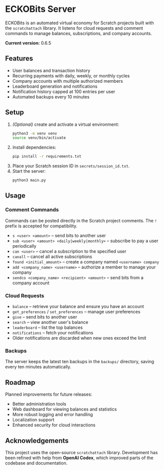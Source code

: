# ECKOBits Server

ECKOBits is an automated virtual economy for Scratch projects built with the `scratchattach` library. It listens for cloud requests and comment commands to manage balances, subscriptions, and company accounts.

**Current version:** 0.6.5

## Features

- User balances and transaction history
- Recurring payments with daily, weekly, or monthly cycles
- Company accounts with multiple authorized members
- Leaderboard generation and notifications
- Notification history capped at 100 entries per user
- Automated backups every 10 minutes

## Setup

1. *(Optional)* create and activate a virtual environment:
   ```bash
   python3 -m venv venv
   source venv/bin/activate
   ```
2. Install dependencies:
   ```bash
   pip install -r requirements.txt
   ```
3. Place your Scratch session ID in `secrets/session_id.txt`.
4. Start the server:
   ```bash
   python3 main.py
   ```

## Usage

### Comment Commands
Commands can be posted directly in the Scratch project comments. The `!` prefix is accepted for compatibility.

- `s <user> <amount>` – send bits to another user
- `sub <user> <amount> <daily|weekly|monthly>` – subscribe to pay a user periodically
- `can <user>` – cancel a subscription to the specified user
- `canall` – cancel all active subscriptions
- `found <initial_amount>` – create a company named `<username> company`
- `add <company_name> <username>` – authorize a member to manage your company
- `sendco <company_name> <recipient> <amount>` – send bits from a company account

### Cloud Requests

- `balance` – retrieve your balance and ensure you have an account
- `get_preferences` / `set_preferences` – manage user preferences
- `give` – send bits to another user
- `search` – view another user's balance
- `leaderboard` – list the top balances
- `notifications` – fetch your notifications
- Older notifications are discarded when new ones exceed the limit

### Backups

The server keeps the latest ten backups in the `backups/` directory, saving every ten minutes automatically.

## Roadmap

Planned improvements for future releases:

- Better administration tools
- Web dashboard for viewing balances and statistics
- More robust logging and error handling
- Localization support
- Enhanced security for cloud interactions

## Acknowledgements

This project uses the open-source `scratchattach` library. Development has been refined with help from **OpenAI Codex**, which improved parts of the codebase and documentation.
